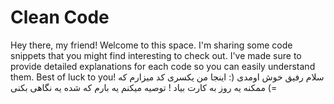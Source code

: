 # Clean Code
Hey there, my friend! Welcome to this space. I'm sharing some code snippets that you might find interesting to check out. I've made sure to provide detailed explanations for each code so you can easily understand them. Best of luck to you!
سلام  رفیق خوش اومدی (:
اینجا من یکسری کد میزارم که ممکنه یه روز به کارت بیاد !
توصیه میکنم یه بارم که شده یه نگاهی بکنی (=
